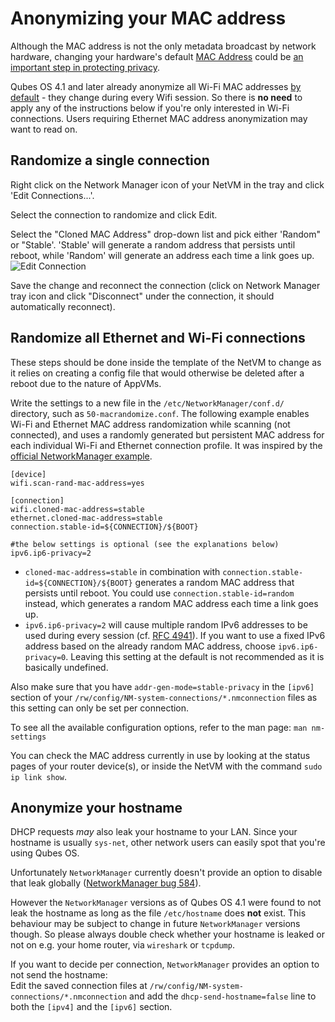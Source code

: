 
Anonymizing your MAC address
============================

Although the MAC address is not the only metadata broadcast by network hardware, changing your hardware's default [MAC Address](https://en.wikipedia.org/wiki/MAC_address) could be [an important step in protecting privacy](https://tails.boum.org/contribute/design/MAC_address/#index1h1).

Qubes OS 4.1 and later already anonymize all Wi-Fi MAC addresses [by default](https://github.com/QubesOS/qubes-core-agent-linux/blob/master/network/nm-31-randomize-mac.conf) - they change during every Wifi session.
So there is **no need** to apply any of the instructions below if you're only interested in Wi-Fi connections. Users requiring Ethernet MAC address anonymization may want to read on.

## Randomize a single connection

Right click on the Network Manager icon of your NetVM in the tray and click 'Edit Connections...'.

Select the connection to randomize and click Edit.

Select the "Cloned MAC Address" drop-down list and pick either 'Random" or "Stable'.
'Stable' will generate a random address that persists until reboot, while 'Random' will generate an address each time a link goes up.
![Edit Connection](/attachment/wiki/RandomizeMAC/networkmanager-mac-random.png)

Save the change and reconnect the connection (click on Network Manager tray icon and click "Disconnect" under the connection, it should automatically reconnect).

## Randomize all Ethernet and Wi-Fi connections

These steps should be done inside the template of the NetVM to change as it relies on creating a config file that would otherwise be deleted after a reboot due to the nature of AppVMs.

Write the settings to a new file in the `/etc/NetworkManager/conf.d/` directory, such as `50-macrandomize.conf`.
The following example enables Wi-Fi and Ethernet MAC address randomization while scanning (not connected), and uses a randomly generated but persistent MAC address for each individual Wi-Fi and Ethernet connection profile.
It was inspired by the [official NetworkManager example](https://gitlab.freedesktop.org/NetworkManager/NetworkManager/-/blob/main/examples/nm-conf.d/30-anon.conf).

~~~
[device]
wifi.scan-rand-mac-address=yes

[connection]
wifi.cloned-mac-address=stable
ethernet.cloned-mac-address=stable
connection.stable-id=${CONNECTION}/${BOOT}

#the below settings is optional (see the explanations below)
ipv6.ip6-privacy=2
~~~

* `cloned-mac-address=stable` in combination with `connection.stable-id=${CONNECTION}/${BOOT}` generates a random MAC address that persists until reboot. You could use `connection.stable-id=random` instead, which generates a random MAC address each time a link goes up.
* `ipv6.ip6-privacy=2` will cause multiple random IPv6 addresses to be used during every session (cf. [RFC 4941](https://datatracker.ietf.org/doc/html/rfc4941)). If you want to use a fixed IPv6 address based on the already random MAC address, choose `ipv6.ip6-privacy=0`. Leaving this setting at the default is not recommended as it is basically undefined.

Also make sure that you have `addr-gen-mode=stable-privacy` in the `[ipv6]` section of your `/rw/config/NM-system-connections/*.nmconnection` files as this setting can only be set per connection.

To see all the available configuration options, refer to the man page: `man nm-settings`

You can check the MAC address currently in use by looking at the status pages of your router device(s), or inside the NetVM with the command `sudo ip link show`.

## Anonymize your hostname

DHCP requests _may_ also leak your hostname to your LAN. Since your hostname is usually `sys-net`, other network users can easily spot that you're using Qubes OS.

Unfortunately `NetworkManager` currently doesn't provide an option to disable that leak globally ([NetworkManager bug 584](https://gitlab.freedesktop.org/NetworkManager/NetworkManager/-/issues/584)).

However the `NetworkManager` versions as of Qubes OS 4.1 were found to not leak the hostname as long as the file `/etc/hostname` does **not** exist. This behaviour may be subject to change in future `NetworkManager` versions though.
So please always double check whether your hostname is leaked or not on e.g. your home router, via `wireshark` or `tcpdump`.

If you want to decide per connection, `NetworkManager` provides an option to not send the hostname:  
Edit the saved connection files at `/rw/config/NM-system-connections/*.nmconnection` and add the `dhcp-send-hostname=false` line to both the `[ipv4]` and the `[ipv6]` section.

